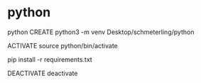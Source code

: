 # python
python
CREATE
python3 -m venv Desktop/schmeterling/python

ACTIVATE
source python/bin/activate

pip install -r requirements.txt 

DEACTIVATE
deactivate
